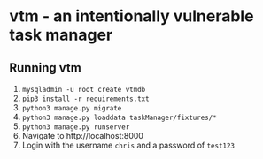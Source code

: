 vtm - an intentionally vulnerable task manager
===

Running vtm
----
1. ```mysqladmin -u root create vtmdb```
2. ```pip3 install -r requirements.txt```
3. ```python3 manage.py migrate```
4. ```python3 manage.py loaddata taskManager/fixtures/*```
5. ```python3 manage.py runserver```
6. Navigate to http://localhost:8000
7. Login with the username `chris` and a password of `test123`

